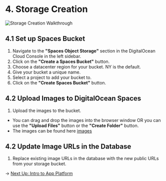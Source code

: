 # 4. Storage Creation

![Storage Creation Walkthrough](https://funko-workshop.nyc3.digitaloceanspaces.com)

## 4.1 Set up Spaces Bucket

1. Navigate to the **"Spaces Object Storage"** section in the DigitalOcean Cloud Console in the left sidebar.
2. Click on the **"Create a Spaces Bucket"** button.
3. Choose a datacenter region for your bucket. NY is the default.
4. Give your bucket a unique name.
5. Select a project to add your bucket to.
6. Click on the **"Create Spaces Bucket"** button.

## 4.2 Upload Images to DigitalOcean Spaces

1. Upload the images to the bucket.
 - You can drag and drop the images into the browser window OR you can use the **"Upload Files"** button or the **"Create Folder"** button.
 - The images can be found here [images](/images)

## 4.2 Update Image URLs in the Database

1. Replace existing image URLs in the database with the new public URLs from your storage bucket.

→ [Next Up: Intro to App Platform](APP-PLATFORM.md)